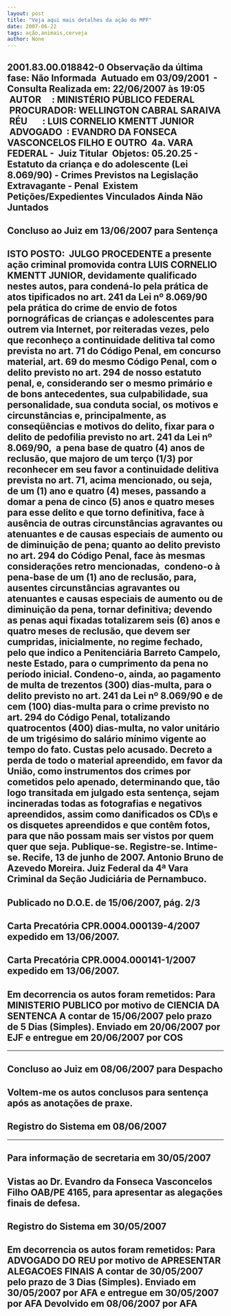 ```yaml
---
layout: post
title: "Veja aqui mais detalhes da ação do MPF"
date: 2007-06-22
tags: ação,animais,cerveja
author: None
---
```

2001.83.00.018842-0
Observa&ccedil;&atilde;o da &uacute;ltima fase: N&atilde;o Informada
&nbsp;Autuado em 03/09/2001&nbsp; -&nbsp; Consulta Realizada em: 22/06/2007 &agrave;s 19:05
&nbsp;AUTOR&nbsp;&nbsp;&nbsp;&nbsp; : MINIST&Eacute;RIO P&Uacute;BLICO FEDERAL
&nbsp;PROCURADOR: WELLINGTON CABRAL SARAIVA
&nbsp;R&Eacute;U&nbsp;&nbsp;&nbsp;&nbsp;&nbsp;&nbsp; : LUIS CORNELIO KMENTT JUNIOR
&nbsp;ADVOGADO&nbsp; : EVANDRO DA FONSECA VASCONCELOS FILHO E OUTRO
&nbsp;4a. VARA FEDERAL -&nbsp; Juiz Titular
&nbsp;Objetos: 05.20.25 - Estatuto da crian&ccedil;a e do adolescente (Lei 8.069/90) - Crimes Previstos na Legisla&ccedil;&atilde;o Extravagante - Penal
&nbsp;Existem Peti&ccedil;&otilde;es/Expedientes Vinculados Ainda N&atilde;o Juntados
-----------------------------------------------------------------------------------------------------
Concluso ao Juiz em 13/06/2007 para Senten&ccedil;a
-----------------------------------------------------------------------------------------------------
ISTO POSTO:
&nbsp;JULGO PROCEDENTE a presente a&ccedil;&atilde;o criminal promovida contra LUIS CORNELIO KMENTT JUNIOR, devidamente qualificado nestes autos, para conden&aacute;-lo pela pr&aacute;tica de atos tipificados no art. 241 da Lei n&ordm; 8.069/90 pela pr&aacute;tica do crime de envio de fotos pornogr&aacute;ficas de crian&ccedil;as e adolescentes para outrem via Internet, por reiteradas vezes, pelo que reconhe&ccedil;o a continuidade delitiva tal como prevista no art. 71 do C&oacute;digo Penal, em concurso material, art. 69 do mesmo C&oacute;digo Penal, com o delito previsto no art. 294 de nosso estatuto penal, e, considerando ser o mesmo prim&aacute;rio e de bons antecedentes, sua culpabilidade, sua personalidade, sua conduta social, os motivos e circunst&acirc;ncias e, principalmente, as conseq&uuml;&ecirc;ncias e motivos do delito, fixar para o delito de pedofilia previsto no art. 241 da Lei n&ordm; 8.069/90,&nbsp; a pena base de quatro (4) anos de reclus&atilde;o, que majoro de um ter&ccedil;o (1/3) por reconhecer em seu favor a continuidade delitiva prevista no art. 71, acima mencionado, ou seja, de um (1) ano e quatro (4) meses, passando a domar a pena de cinco (5) anos e quatro meses para esse delito e que torno definitiva, face &agrave; aus&ecirc;ncia de outras circunst&acirc;ncias agravantes ou atenuantes e de causas especiais de aumento ou de diminui&ccedil;&atilde;o de pena; quanto ao delito previsto no art. 294 do C&oacute;digo Penal, face &agrave;s mesmas considera&ccedil;&otilde;es retro mencionadas,&nbsp; condeno-o &agrave; pena-base de um (1) ano de reclus&atilde;o, para, ausentes circunst&acirc;ncias agravantes ou atenuantes e causas especiais de aumento ou de diminui&ccedil;&atilde;o da pena, tornar definitiva; devendo as penas aqui fixadas totalizarem seis (6) anos e quatro meses de reclus&atilde;o, que devem ser cumpridas, inicialmente, no regime fechado, pelo que indico a Penitenci&aacute;ria Barreto Campelo, neste Estado, para o cumprimento da pena no per&iacute;odo inicial. Condeno-o, ainda, ao pagamento de multa de trezentos (300) dias-multa, para o delito previsto no art. 241 da Lei n&ordm; 8.069/90 e de cem (100) dias-multa para o crime previsto no art. 294 do C&oacute;digo Penal, totalizando quatrocentos (400) dias-multa, no valor unit&aacute;rio de um trig&eacute;simo do sal&aacute;rio m&iacute;nimo vigente ao tempo do fato. Custas pelo acusado. Decreto a perda de todo o material apreendido, em favor da Uni&atilde;o, como instrumentos dos crimes por cometidos pelo apenado, determinando que, t&atilde;o logo transitada em julgado esta senten&ccedil;a, sejam incineradas todas as fotografias e negativos apreendidos, assim como danificados os CD\s e os disquetes apreendidos e que cont&ecirc;m fotos, para que n&atilde;o possam mais ser vistos por quem quer que seja. Publique-se. Registre-se. Intime-se. Recife, 13 de junho de 2007. Antonio Bruno de Azevedo Moreira. Juiz Federal da 4&ordf; Vara Criminal da Se&ccedil;&atilde;o Judici&aacute;ria de Pernambuco.
-----------------------------------------------------------------------------------------------------
Publicado no D.O.E. de 15/06/2007, p&aacute;g. 2/3
-----------------------------------------------------------------------------------------------------
Carta Precat&oacute;ria CPR.0004.000139-4/2007 expedido em 13/06/2007.
-----------------------------------------------------------------------------------------------------
Carta Precat&oacute;ria CPR.0004.000141-1/2007 expedido em 13/06/2007.
-----------------------------------------------------------------------------------------------------
Em decorrencia os autos foram remetidos: 
Para MINISTERIO PUBLICO por motivo de CIENCIA DA SENTENCA
A contar de 15/06/2007 pelo prazo de 5 Dias (Simples).
Enviado em 20/06/2007 por EJF e entregue em 20/06/2007 por COS
-----------------------------------------------------------------------------------------------------
-----------------------------------------------------------------------------------------------------
Concluso ao Juiz em 08/06/2007 para Despacho
-----------------------------------------------------------------------------------------------------
Voltem-me os autos conclusos para senten&ccedil;a ap&oacute;s as anota&ccedil;&otilde;es de praxe.
-----------------------------------------------------------------------------------------------------
Registro do Sistema em 08/06/2007
-----------------------------------------------------------------------------------------------------
-----------------------------------------------------------------------------------------------------
Para informa&ccedil;&atilde;o de secretaria em 30/05/2007
-----------------------------------------------------------------------------------------------------
Vistas ao Dr. Evandro da Fonseca Vasconcelos Filho OAB/PE 4165, para apresentar as alega&ccedil;&otilde;es finais de defesa.
-----------------------------------------------------------------------------------------------------
Registro do Sistema em 30/05/2007
-----------------------------------------------------------------------------------------------------
Em decorrencia os autos foram remetidos: 
Para ADVOGADO DO REU por motivo de APRESENTAR ALEGACOES FINAIS
A contar de 30/05/2007 pelo prazo de 3 Dias (Simples).
Enviado em 30/05/2007 por AFA e entregue em 30/05/2007 por AFA
Devolvido em 08/06/2007 por AFA
-----------------------------------------------------------------------------------------------------
&nbsp;&nbsp;&nbsp;&nbsp;&nbsp;&nbsp;&nbsp; 